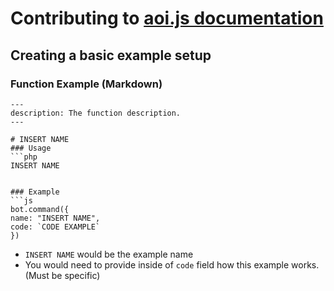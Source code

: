 # Contributing to [aoi.js documentation](https://dbd-ts.gitbook.io/)

## Creating a basic example setup

### Function Example (Markdown)

```
---
description: The function description.
---

# INSERT NAME
### Usage
```php
INSERT NAME


### Example
```js
bot.command({
name: "INSERT NAME",
code: `CODE EXAMPLE`
})

```
- `INSERT NAME` would be the example name 
- You would need to provide inside of `code` field how this example works. (Must be specific)
